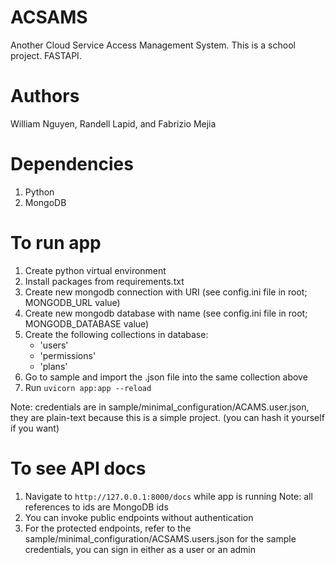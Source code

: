 # ACSAMS
Another Cloud Service Access Management System. This is a school project. FASTAPI.

# Authors
William Nguyen, Randell Lapid, and Fabrizio Mejia

# Dependencies
1. Python
2. MongoDB

# To run app
1. Create python virtual environment
2. Install packages from requirements.txt
3. Create new mongodb connection with URI (see config.ini file in root; MONGODB_URL value)
4. Create new mongodb database with name (see config.ini file in root; MONGODB_DATABASE value)
5. Create the following collections in database:
   - 'users'
   - 'permissions'
   - 'plans'
6. Go to sample and import the .json file into the same collection above
7. Run `uvicorn app:app --reload`

Note: credentials are in sample/minimal_configuration/ACAMS.user.json, they are plain-text because this is a simple project. (you can hash it yourself if you want)

# To see API docs
1. Navigate to `http://127.0.0.1:8000/docs` while app is running
Note: all references to ids are MongoDB ids
2. You can invoke public endpoints without authentication
3. For the protected endpoints, refer to the sample/minimal_configuration/ACSAMS.users.json for the sample credentials, you can sign in either as a user or an admin